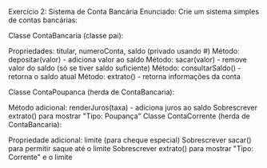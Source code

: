 Exercício 2: Sistema de Conta Bancária
Enunciado: Crie um sistema simples de contas bancárias:

Classe ContaBancaria (classe pai):

Propriedades: titular, numeroConta, saldo (privado usando #)
Método: depositar(valor) - adiciona valor ao saldo
Método: sacar(valor) - remove valor do saldo (só se tiver saldo suficiente)
Método: consultarSaldo() - retorna o saldo atual
Método: extrato() - retorna informações da conta

Classe ContaPoupanca (herda de ContaBancaria):

Método adicional: renderJuros(taxa) - adiciona juros ao saldo
Sobrescrever extrato() para mostrar "Tipo: Poupança"
Classe ContaCorrente (herda de ContaBancaria):

Propriedade adicional: limite (para cheque especial)
Sobrescrever sacar() para permitir saque até o limite
Sobrescrever extrato() para mostrar "Tipo: Corrente" e o limite